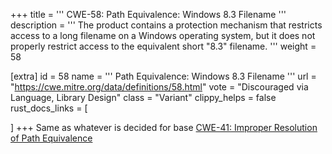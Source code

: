 +++
title = '''
CWE-58: Path Equivalence: Windows 8.3 Filename
'''
description	= '''
The product contains a protection mechanism that restricts access to a long filename on a Windows operating system, but it does not properly restrict access to the equivalent short "8.3" filename.
'''
weight = 58

[extra]
id = 58
name = '''
Path Equivalence: Windows 8.3 Filename
'''
url = "https://cwe.mitre.org/data/definitions/58.html"
vote = "Discouraged via Language, Library Design"
class = "Variant"
clippy_helps = false
rust_docs_links = [

]
+++
Same as whatever is decided for base [CWE-41: Improper Resolution of Path Equivalence](/rust-are-we-secure-yet/cwes/cwe-41)
